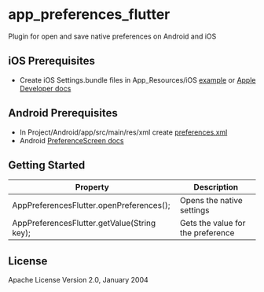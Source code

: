 # app_preferences_flutter

Plugin for open and save native preferences on Android and iOS


## iOS Prerequisites

* Create iOS Settings.bundle files in App_Resources/iOS [example](https://github.com/DanielIcc/app_preferences_flutter/tree/master/example/ios/Runner/Settings.bundle)
or [Apple Developer docs](https://developer.apple.com/library/content/documentation/Cocoa/Conceptual/UserDefaults/Preferences/Preferences.html)

## Android Prerequisites
* In Project/Android/app/src/main/res/xml create [preferences.xml](https://github.com/DanielIcc/app_preferences_flutter/blob/master/example/android/app/src/main/res/xml/preferences.xml)
* Android [PreferenceScreen docs](https://developer.android.com/reference/android/preference/PreferenceScreen.html)

## Getting Started
   
| Property |   Description |
| ---  | --- |
| AppPreferencesFlutter.openPreferences(); |  Opens the native settings |
| AppPreferencesFlutter.getValue(String key); |  Gets the value for the preference |
    
## License

Apache License Version 2.0, January 2004
